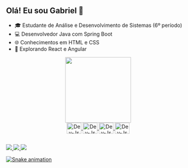## Olá! Eu sou Gabriel 👋

- 🎓 Estudante de Análise e Desenvolvimento de Sistemas (6º período)
- 💻 Desenvolvedor Java com Spring Boot
- 🌐 Conhecimentos em HTML e CSS
- 🚀 Explorando React e Angular
    
<div align="center">
<a href="https://github.com/Dracaarys">
<img height="180em" src="https://github-readme-stats.vercel.app/api?username=Dracaarys&show_icons=true&theme=dracula&include_all_commits
<img height="180em" src="https://github-readme-stats.vercel.app/api/top-langs/?username=Dracaarys&layout=compact&langs_count=7&theme=dra
</div>
<div style="display: inline_block"><br>
<img align="center" alt="Dev-Js" height="30" width="40" <img src="https://cdn.jsdelivr.net/gh/devicons/devicon@latest/icons/java/java-original-wordmark.svg" />
<img align="center" alt="Dev-Js" height="30" width="40" <img src="https://cdn.jsdelivr.net/gh/devicons/devicon@latest/icons/spring/spring-original-wordmark.svg" />
<img align="center" alt="Dev-Js" height="30" width="40" <img src="https://cdn.jsdelivr.net/gh/devicons/devicon@latest/icons/html5/html5-original-wordmark.svg" />
<img align="center" alt="Dev-Js" height="30" width="40" <img src="https://cdn.jsdelivr.net/gh/devicons/devicon@latest/icons/css3/css3-original-wordmark.svg" />
</div>
  
##

<div>
<a href="https://www.instagram.com/gab_426/" target="_blank"><img src="https://img.shields.io/badge/Instagram-E4405F?style=for-the-badge&logo=instagram&logoColor=white"/>
<a href="https://www.linkedin.com/in/gabriel-adler-745a79208/" target="_blank"><img src="https://img.shields.io/badge/LinkedIn-0077B5?style=for-the-badge&logo=linkedin&logoColor=white"/>
<a href="adlergabriel557@gmail.com" target="_blank"><img src="https://img.shields.io/badge/Gmail-D14836?style=for-the-badge&logo=gmail&logoColor=white"/>

![Snake animation](https://github.com/Dracarys/Dracaarys/blob/output/github-contribution-grid-snake.svg)
